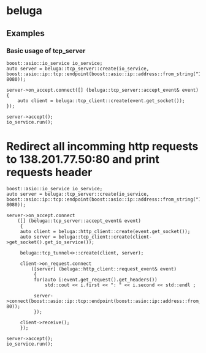 # beluga
## Examples
### Basic usage of tcp_server
    boost::asio::io_service io_service;
    auto server = beluga::tcp_server::create(io_service, boost::asio::ip::tcp::endpoint(boost::asio::ip::address::from_string("127.0.0.1"), 8080));
    
	server->on_accept.connect([] (beluga::tcp_server::accept_event& event)
	{
		auto client = beluga::tcp_client::create(event.get_socket());
	});

	server->accept();
	io_service.run();

# Redirect all incomming http requests to 138.201.77.50:80 and print requests header
	boost::asio::io_service io_service;
	auto server = beluga::tcp_server::create(io_service, boost::asio::ip::tcp::endpoint(boost::asio::ip::address::from_string("127.0.0.1"), 8080));
	
	server->on_accept.connect
	    ([] (beluga::tcp_server::accept_event& event)
	     {
		 auto client = beluga::http_client::create(event.get_socket());
		 auto server = beluga::tcp_client::create(client->get_socket().get_io_service());

		 beluga::tcp_tunnel<>::create(client, server);
		 
		 client->on_request.connect
		     ([server] (beluga::http_client::request_event& event)
		      {
			  for(auto i:event.get_request().get_headers())
			      std::cout << i.first << ": " << i.second << std::endl ;
			  
			  server->connect(boost::asio::ip::tcp::endpoint(boost::asio::ip::address::from_string("138.201.77.50"), 80));
		      });
		 
		 client->receive();
	     });
	
	server->accept();
	io_service.run();

